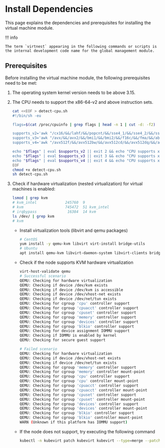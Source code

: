# Install Dependencies

This page explains the dependencies and prerequisites for installing the virtual machine module.

!!! info

    The term `virtnest` appearing in the following commands or scripts is the internal development code name for the global management module.

## Prerequisites

Before installing the virtual machine module, the following prerequisites need to be met:

1. The operating system kernel version needs to be above 3.15.

2. The CPU needs to support the x86-64-v2 and above instruction sets.

    ```sh
    cat <<EOF > detect-cpu.sh
    #!/bin/sh -eu
    
    flags=$(cat /proc/cpuinfo | grep flags | head -n 1 | cut -d: -f2)
    
    supports_v2='awk "/cx16/&&/lahf/&&/popcnt/&&/sse4_1/&&/sse4_2/&&/ssse3/ {found=1} END {exit !found}"'
    supports_v3='awk "/avx/&&/avx2/&&/bmi1/&&/bmi2/&&/f16c/&&/fma/&&/abm/&&/movbe/&&/xsave/ {found=1} END {exit !found}"'
    supports_v4='awk "/avx512f/&&/avx512bw/&&/avx512cd/&&/avx512dq/&&/avx512vl/ {found=1} END {exit !found}"'
    
    echo "$flags" | eval $supports_v2 || exit 2 && echo "CPU supports x86-64-v2"
    echo "$flags" | eval $supports_v3 || exit 3 && echo "CPU supports x86-64-v3"
    echo "$flags" | eval $supports_v4 || exit 4 && echo "CPU supports x86-64-v4"
    EOF
    chmod +x detect-cpu.sh
    sh detect-cpu.sh
    ```

3. Check if hardware virtualization (nested virtualization) for virtual machines is enabled:

    ```sh
    lsmod | grep kvm
    # kvm_intel             245760  9
    # kvm                   745472  51 kvm_intel
    # irqbypass              16384  14 kvm
    ls /dev/ | grep kvm
    # kvm
    ```

    - Install virtualization tools (libvirt and qemu packages)

        ```sh
        # CentOS
        yum install -y qemu-kvm libvirt virt-install bridge-utils
        # Ubuntu
        apt install qemu-kvm libvirt-daemon-system libvirt-clients bridge-utils
        ```

    - Check if the node supports KVM hardware virtualization

        ```sh
        virt-host-validate qemu
        # Successful scenario
        QEMU: Checking for hardware virtualization                                 : PASS
        QEMU: Checking if device /dev/kvm exists                                   : PASS
        QEMU: Checking if device /dev/kvm is accessible                            : PASS
        QEMU: Checking if device /dev/vhost-net exists                             : PASS
        QEMU: Checking if device /dev/net/tun exists                               : PASS
        QEMU: Checking for cgroup 'cpu' controller support                         : PASS
        QEMU: Checking for cgroup 'cpuacct' controller support                     : PASS
        QEMU: Checking for cgroup 'cpuset' controller support                      : PASS
        QEMU: Checking for cgroup 'memory' controller support                      : PASS
        QEMU: Checking for cgroup 'devices' controller support                     : PASS
        QEMU: Checking for cgroup 'blkio' controller support                       : PASS
        QEMU: Checking for device assignment IOMMU support                         : PASS
        QEMU: Checking if IOMMU is enabled by kernel                               : PASS
        QEMU: Checking for secure guest support                                    : WARN (Unknown if this platform has Secure Guest support)
        
        # Failed scenario
        QEMU: Checking for hardware virtualization                                 : FAIL (Only emulated CPUs are available, performance will be significantly limited)
        QEMU: Checking if device /dev/vhost-net exists                             : PASS
        QEMU: Checking if device /dev/net/tun exists                               : PASS
        QEMU: Checking for cgroup 'memory' controller support                      : PASS
        QEMU: Checking for cgroup 'memory' controller mount-point                  : PASS
        QEMU: Checking for cgroup 'cpu' controller support                         : PASS
        QEMU: Checking for cgroup 'cpu' controller mount-point                     : PASS
        QEMU: Checking for cgroup 'cpuacct' controller support                     : PASS
        QEMU: Checking for cgroup 'cpuacct' controller mount-point                 : PASS
        QEMU: Checking for cgroup 'cpuset' controller support                      : PASS
        QEMU: Checking for cgroup 'cpuset' controller mount-point                  : PASS
        QEMU: Checking for cgroup 'devices' controller support                     : PASS
        QEMU: Checking for cgroup 'devices' controller mount-point                 : PASS
        QEMU: Checking for cgroup 'blkio' controller support                       : PASS
        QEMU: Checking for cgroup 'blkio' controller mount-point                   : PASS
        WARN (Unknown if this platform has IOMMU support)
        ```

    - If the node does not support, try executing the following command

        ```sh
        kubectl -n kubevirt patch kubevirt kubevirt --type=merge --patch '{"spec":{"configuration":{"developerConfiguration":{"useEmulation":true}}}}'
        ```
